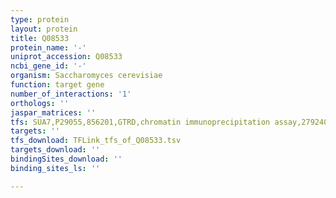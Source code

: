 ```yaml
---
type: protein
layout: protein
title: Q08533
protein_name: '-'
uniprot_accession: Q08533
ncbi_gene_id: '-'
organism: Saccharomyces cerevisiae
function: target gene
number_of_interactions: '1'
orthologs: ''
jaspar_matrices: ''
tfs: SUA7,P29055,856201,GTRD,chromatin immunoprecipitation assay,27924024%5Buid%5D,No
targets: ''
tfs_download: TFLink_tfs_of_Q08533.tsv
targets_download: ''
bindingSites_download: ''
binding_sites_ls: ''

---
```

